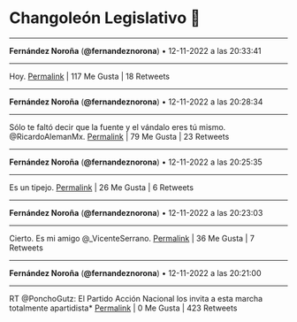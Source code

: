# Changoleón Legislativo 🙈
*****
**Fernández Noroña** (**@fernandeznorona**) • 12-11-2022 a las 20:33:41
*****
Hoy.
[Permalink](https://twitter.com/fernandeznorona/status/1591650482283773956) | 117 Me Gusta | 18 Retweets
*****
**Fernández Noroña** (**@fernandeznorona**) • 12-11-2022 a las 20:28:34
*****
Sólo te faltó decir que la fuente y el vándalo eres tú mismo. @RicardoAlemanMx.
[Permalink](https://twitter.com/fernandeznorona/status/1591649197891416066) | 79 Me Gusta | 23 Retweets
*****
**Fernández Noroña** (**@fernandeznorona**) • 12-11-2022 a las 20:25:35
*****
Es un tipejo.
[Permalink](https://twitter.com/fernandeznorona/status/1591648447694000130) | 26 Me Gusta | 6 Retweets
*****
**Fernández Noroña** (**@fernandeznorona**) • 12-11-2022 a las 20:23:03
*****
Cierto. Es mi amigo @_VicenteSerrano.
[Permalink](https://twitter.com/fernandeznorona/status/1591647808502861825) | 36 Me Gusta | 7 Retweets
*****
**Fernández Noroña** (**@fernandeznorona**) • 12-11-2022 a las 20:21:00
*****
RT @PonchoGutz: El Partido Acción Nacional los invita a esta marcha totalmente apartidista*
[Permalink](https://twitter.com/fernandeznorona/status/1591647293983592449) | 0 Me Gusta | 423 Retweets